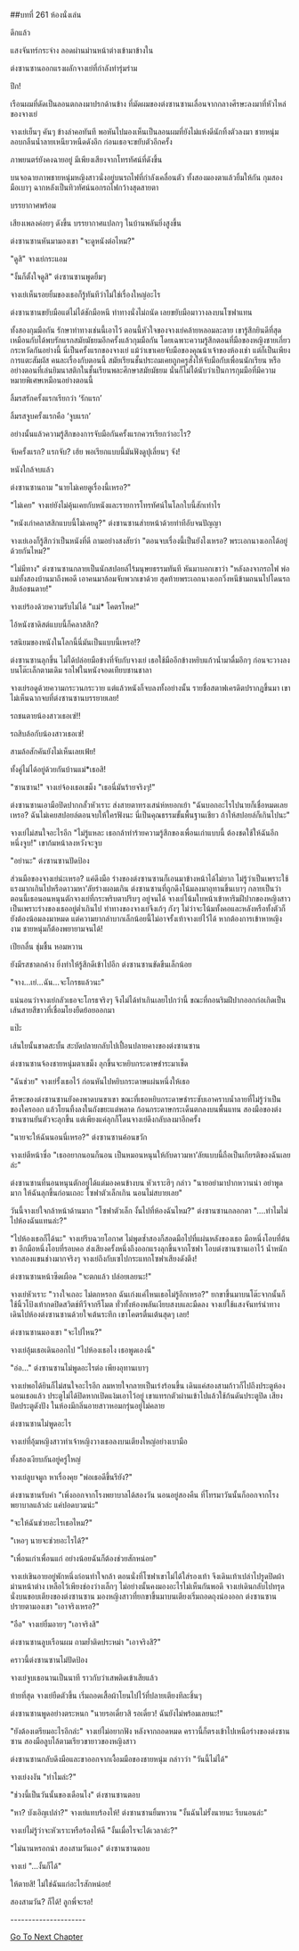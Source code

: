 ##บทที่ 261
ห้องนั่งเล่น

ดึกแล้ว

แสงจันทร์กระจ่าง ลอดผ่านม่านหน้าต่างเข้ามาข้างใน

ต่งซานซานออกแรงผลักจางเย่ที่กำลังทำรุ่มร่าม

ปึก!

เรือนผมที่ดัดเป็นลอนตกลงมาปรกด้านข้าง
ที่มัดผมของต่งซานซานเลื่อนจากกลางศีรษะลงมาที่หัวไหล่ของจางเย่

จางเย่เย็นๆ คันๆ ข้างลำคอทันที พอหันไปมองเห็นเป็นลอนผมที่ยังไม่แห้งดีนักทิ้งตัวลงมา ชายหนุ่มลอบกลืนน้ำลายเหนียวหนืดดังอึก ก่อนเธอจะขยับตัวอีกครั้ง

ภาพยนตร์ยังคงฉายอยู่ มีเพียงเสียงจากโทรทัศน์ที่ดังขึ้น

บนจอฉายภาพชายหนุ่มหญิงสาวนั่งอยู่บนรถไฟที่กำลังเคลื่อนตัว ทั้งสองมองตาแล้วยิ้มให้กัน กุมสองมือเบาๆ ฉากหลังเป็นทิวทัศน์นอกรถไฟกว้างสุดสายตา

บรรยากาศพร้อม

เสียงเพลงค่อยๆ ดังขึ้น บรรยากาศแปลกๆ ในบ้านพลันยิ่งสูงขึ้น

ต่งซานซานหันมามองเขา "จะดูหนังต่อไหม?"

"ดูสิ" จางเย่กระแอม

"งั้นก็ตั้งใจดูสิ" ต่งซานซานพูดยิ้มๆ

จางเย่เห็นรอยยิ้มของเธอก็รู้ทันทีว่าไม่ใช่เรื่องใหญ่อะไร

ต่งซานซานขยับมือแต่ไม่ได้ชักมือหนี ท่าทางนั่งไม่ถนัด เลยขยับมือมาวางลงบนโซฟาแทน

ทั้งสองกุมมือกัน รักษาท่าทางเช่นนี้เอาไว้
ตอนนี้หัวใจของจางเย่คล้ายหลอมละลาย เขารู้สึกยินดีที่สุด เหมือนกับได้พบรักแรกสมัยมัธยมอีกครั้งแล้วกุมมือกัน โดยเฉพาะความรู้สึกตอนที่มือของหญิงชายเกี่ยวกระหวัดกันอย่างนี้ นี่เป็นครั้งแรกของจางเย่ แม้ว่าเขาเคยจับมือของคุณน้าเจ้าของห้องเช่า แต่ก็เป็นเพียงการแตะสัมผัส คนละเรื่องกับตอนนี้ สมัยเรียนชั้นประถมเคยถูกครูสั่งให้จับมือกับเพื่อนนักเรียน หรืออย่างตอนที่เล่นยิมนาสติกในชั้นเรียนพละศึกษาสมัยมัธยม นั่นก็ไม่ได้นับว่าเป็นการกุมมือที่มีความหมายพิเศษเหมือนอย่างตอนนี้

ลิ้มรสรักครั้งแรกเรียกว่า ‘รักแรก’

ลิ้มรสจูบครั้งแรกคือ ‘จูบแรก’

อย่างนั้นแล้วความรู้สึกของการจับมือกันครั้งแรกควรเรียกว่าอะไร?

จับครั้งแรก? แรกจับ? เฮ้ย พอเรียกแบบนี้มันฟังดูปุเลี่ยนๆ จัง!

หนังใกล้จบแล้ว

ต่งซานซานถาม "นายไม่เคยดูเรื่องนี้เหรอ?"

"ไม่เคย" จางเย่ยังไม่คุ้นเคยกับหนังและรายการโทรทัศน์ในโลกใบนี้สักเท่าไร

"หนังเก่าคลาสสิกแบบนี้ไม่เคยดู?" ต่งซานซานส่ายหน้าด้วยท่าทีอับจนปัญญา

จางเย่เองก็รู้สึกว่าเป็นหนังที่ดี ถามอย่างสงสัยว่า "ตอนจบเรื่องนี้เป็นยังไงเหรอ? พระเอกนางเอกได้อยู่ด้วยกันไหม?"

"ไม่มีทาง" ต่งซานซานกลายเป็นนักสปอยล์ไร้มนุษยธรรมทันที หันมาบอกเขาว่า "หลังลงจากรถไฟ พ่อแม่ทั้งสองบ้านมาถึงพอดี เอาคนมาล้อมจับพวกเขาด้วย สุดท้ายพระเอกนางเอกวิ่งหนีข้ามถนนไปโดนรถสิบล้อชนตาย!"

จางเย่ร้องด้วยความรับไม่ได้ "แม่* โคตรโหด!"

ไอ้หนังซาดิสต์แบบนี้ก็คลาสสิก?

รสนิยมของหนังในโลกนี้นี่มันเป็นแบบนี้เหรอ!?

ต่งซานซานลุกขึ้น ไม่ได้ปล่อยมือข้างที่จับกับจางเย่ เธอใช้มืออีกข้างหยิบแก้วน้ำมาดื่มอึกๆ ก่อนจะวางลงบนโต๊ะเล็กตามเดิม
รถไฟในหนังจอดเทียบชานชาลา

จางเย่รอดูด้วยความกระวนกระวาย แต่แล้วหนังก็จบลงทั้งอย่างนั้น รายชื่อสตาฟเครดิตปรากฏขึ้นมา เขาไม่เห็นฉากจบที่ต่งซานซานบรรยายเลย!

รถชนตายน้องสาวเธอเซ่!!

รถสิบล้อกับน้องสาวเธอเซ่!

สามล้อสักคันยังไม่เห็นเลยเฟ้ย!

ทั้งคู่ไม่ได้อยู่ด้วยกันบ้านแม่*เธอสิ!

"ซานซาน!" จางเย่จ้องเธอเขม็ง "เธอนี่มันร้ายจริงๆ!"

ต่งซานซานเอามือปิดปากกลั้วหัวเราะ ส่งสายตาทรงเสน่ห์หยอกเย้า "ฉันบอกอะไรไปนายก็เชื่อหมดเลยเหรอ? ฉันไม่เคยสปอยล์ตอนจบให้ใครฟังนะ นี่เป็นคุณธรรมขั้นพื้นฐานเชียว ถ้าให้สปอยล์ก็เกินไปนะ"

จางเย่ไม่สนใจอะไรอีก "ไม่รู้แหละ เธอกล้าทำร้ายความรู้สึกของเพื่อนเก่าแบบนี้ ต้องชดใช้ให้ฉันอีกหนึ่งจูบ!" เขาก้มหน้าลงหวังจะจูบ

"อย่านะ" ต่งซานซานปัดป้อง

ส่วนมือของจางเย่น่ะเหรอ? แค่ดึงมือ ร่างของต่งซานซานก็เอนมาข้างหน้าได้ไม่ยาก ไม่รู้ว่าเป็นเพราะใช้แรงมากเกินไปหรือดาวมหา'ลัยร่างผอมเกิน ต่งซานซานที่ถูกดึงโน้มลงมาอุทานขึ้นเบาๆ กลายเป็นว่าตอนนี้เธอนอนหนุนตักจางเย่ที่กระพริบตาปริบๆ อยู่จนได้ จางเย่โน้มใบหน้าเข้าหาริมฝีปากของหญิงสาว เป็นเพราะร่างของเธออยู่ต่ำเกินไป ท่าทางของจางเย่จึงเก้ๆ กังๆ ไม่ว่าจะโน้มทั้งคอและหลังหรือทั้งตัวก็ยังต้องน้อมลงมาหมด แต่ความยากลำบากเล็กน้อยนี้ไม่อาจรั้งเท้าจางเย่ไว้ได้ หากต้องการเข้าหาหญิงงาม ชายหนุ่มก็ต้องพยายามจนได้!

เปียกลื่น ชุ่มชื้น หอมหวาน

ยังมีรสชาตกค้าง ยิ่งทำให้รู้สึกดีเข้าไปอีก
ต่งซานซานขัดขืนเล็กน้อย

"จาง...เย่...ฉัน...จะโกรธแล้วนะ"

แน่นอนว่าจางเย่กลัวเธอจะโกรธจริงๆ จึงไม่ได้ทำเกินเลยไปกว่านี้ ขณะที่ถอนริมฝีปากออกก่อเกิดเป็นเส้นสายสีขาวที่เชื่อมโยงยืดย้อยออกมา

แป๊ะ

เส้นใยนั้นขาดสะบั้น สะบัดปลายกลับไปเปื้อนปลายคางของต่งซานซาน

ต่งซานซานจ้องชายหนุ่มตาเขม็ง ลุกขึ้นจะหยิบกระดาษชำระมาเช็ด

"ฉันช่วย" จางเย่รั้งเธอไว้ ก่อนหันไปหยิบกระดาษแผ่นหนึ่งให้เธอ

ศีรษะของต่งซานซานยังคงพาดบนขาเขา ขณะที่เธอหยิบกระดาษชำระซับเอาคราบน้ำลายที่ไม่รู้ว่าเป็นของใครออก แล้วโยนทิ้งลงในถังขยะแต่พลาด ก้อนกระดาษกระเด็นตกลงบนพื้นแทน สองมือของต่งซานซานยันตัวจะลุกขึ้น แต่เพียงแค่ลุกก็โดนจางเย่ดึงกลับลงมาอีกครั้ง

"นายจะให้ฉันนอนนี่เหรอ?" ต่งซานซานค้อนขวัก

จางเย่ตีหน้าซื่อ "เธออยากนอนก็นอน เป็นหมอนหนุนให้กับดาวมหา’ลัยแบบนี้ถือเป็นเกียรติของฉันเลยล่ะ"

ต่งซานซานที่นอนหนุนตักอยู่ได้แต่มองคนข้างบน หัวเราะฮิๆ กล่าว "นายอย่ามาปากหวานน่า อย่าพูดมาก ให้ฉันลุกขึ้นก่อนเถอะ โซฟาตัวเล็กเกิน นอนไม่สบายเลย"

วันนี้จางเย่ใจกล้าหน้าด้านมาก "โซฟาตัวเล็ก งั้นไปที่ห้องฉันไหม?"
ต่งซานซานกลอกตา "....ทำไมไม่ไปห้องฉันแทนล่ะ?"

"ไปห้องเธอก็ได้นะ" จางเย่รีบฉวยโอกาศ ไม่พูดซ้ำสองก็สอดมือไปที่แผ่นหลังของเธอ มือหนึ่งโอบที่ต้นขา อีกมือหนึ่งโอบที่รอบคอ ส่งเสียงครั้งหนึ่งถึงออกแรงลุกขึ้นจากโซฟา โอบต่งซานซานเอาไว้ น้ำหนักจากสองแขนช่างมากจริงๆ จางเย่ถึงกับเซไปกระแทกโซฟาเสียงดังตึง!

ต่งซานซานหน้าซีดเผือด "จะตกแล้ว ปล่อยเลยนะ!"

จางเย่หัวเราะ "วางใจเถอะ ไม่ตกหรอก ฉันเก่งแค่ไหนเธอไม่รู้อีกเหรอ?" ยกขาขึ้นมาบนโต๊ะจากนั้นก็ใช้นิ้วโป้งเท้ากดปิดสวิตช์ทีวีจากรีโมต ทั่วทั้งห้องพลันเงียบสงบและมืดลง จางเย่ใช้แสงจันทร์นำทาง เดินไปห้องต่งซานซานด้วยใจเต้นระทึก เขาโคตรตื่นเต้นสุดๆ เลย!

ต่งซานซานมองเขา "จะไปไหน?"

จางเย่อุ้มเธอเดินออกไป "ไปห้องเธอไง เธอพูดเองนี่"

"อ่อ..." ต่งซานซานไม่พูดอะไรต่อ เพียงอุทานเบาๆ

จางเย่พอได้ยินก็ไม่สนใจอะไรอีก ลมหายใจกลายเป็นเร่งร้อนขึ้น เดินแค่สองสามก้าวก็ไปถึงประตูห้องนอนเธอแล้ว ประตูไม่ได้ปิดหากเปิดแง้มเอาไว้อยู่ เขาแทรกตัวผ่านเข้าไปแล้วใช้ก้นดันประตูปิด เสียงปิดประตูดังปัง ในห้องมีกลิ่นอายสาวหอมกรุ่นอยู่ไม่คลาย

ต่งซานซานไม่พูดอะไร

จางเย่ที่อุ้มหญิงสาวท่าเจ้าหญิงวางเธอลงบนเตียงใหญ่อย่างเบามือ

ทั้งสองเงียบกันอยู่ครู่ใหญ่

จางเย่ลูบจมูก หาเรื่องคุย "พ่อเธอดีขึ้นรึยัง?"

ต่งซานซานรับคำ "เพิ่งออกจากโรงพยาบาลได้สองวัน นอนอยู่สองคืน ที่โทรมาวันนั้นก็ออกจากโรงพยาบาลแล้วล่ะ แค่ปอดบวมน่ะ"

"จะให้ฉันช่วยอะไรเธอไหม?"

"เหอๆ นายจะช่วยอะไรได้?"

"เพื่อนเก่าเพื่อนแก่ อย่างน้อยฉันก็ต้องช่วยสักหน่อย"

จางเย่เขินอายอยู่พักหนึ่งก่อนทำใจกล้า ตอนนั่งที่โซฟาเขาไม่ได้ใส่รองเท้า จึงเดินเท้าเปล่าไปรูดปิดผ้าม่านหน้าต่าง เหลือไว้เพียงช่องว่างเล็กๆ ไม่อย่างนั้นคงมองอะไรไม่เห็นกันพอดี จางเย่เดินกลับไปทรุดนั่งบนขอบเตียงของต่งซานซาน มองหญิงสาวที่ยกขาขึ้นมาบนเตียงเริ่มถอดถุงน่องออก
ต่งซานซานปรายตามองเขา "เอาจริงเหรอ?"

"อือ" จางเย่ยิ้มอายๆ "เอาจริงสิ"

ต่งซานซานลูบเรือนผม ถามย้ำติดประหม่า "เอาจริงสิ?"

คราวนี้ต่งซานซานไม่ปัดป้อง

จางเย่จูบเธอนานเป็นนาที ราวกับว่าเสพติดเข้าเสียแล้ว

ท้ายที่สุด จางเย่ยืดตัวขึ้น เริ่มถอดเสื้อผ้าโยนไปไว้ที่ปลายเตียงทีละชิ้นๆ

ต่งซานซานพูดอย่างตระหนก "นายรอเดี๋ยวสิ รอเดี๋ยว! ฉันยังไม่พร้อมเลยนะ!"

"ยังต้องเตรียมอะไรอีกล่ะ" จางเย่ไม่อยากฟัง หลังจากถอดหมด คราวนี้ก็ตรงเข้าไปเหนือร่างของต่งซานซาน สองมือลูบไล้ตามเรียวขายาวของหญิงสาว

ต่งซานซานกลับดึงมือและขาออกจากเงื้อมมือของชายหนุ่ม กล่าวว่า "วันนี้ไม่ได้"

จางเย่งงงัน "ทำไมล่ะ?"

"ช่วงนี้เป็นวันนั้นของเดือนไง" ต่งซานซานตอบ

"หา? บังเอิญเปล่า?" จางเย่แทบร้องไห้!
ต่งซานซานยิ้มหวาน "งั้นฉันไม่รั้งนายนะ รีบนอนล่ะ"

จางเย่ไม่รู้ว่าจะหัวเราะหรือร้องไห้ดี "งั้นเมื่อไรจะได้เวลาล่ะ?"

"ไม่นานหรอกน่า สองสามวันเอง" ต่งซานซานตอบ

จางเย่ "...งั้นก็ได้"

ให้ตายสิ! ไม่ใช่ฉันแก่อะไรสักหน่อย!

สองสามวัน? ก็ได้! ลูกพี่จะรอ!


*-*-*-*-*-*-*-*-*-*-*-*-*-*-*-*-*-*-*-*-*-*


[Go To Next Chapter]( ./62.md)